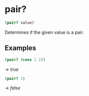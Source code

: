 # pair?
```scheme
(pair? value)
```
Determines if the given value is a pair.

## Examples
```scheme
(pair? (cons 1 2))
```
-> *true*

```scheme
(pair? 1)
```
-> *false*